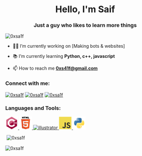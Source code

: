 <h1 align="center">Hello, I'm Saif</h1>
<h3 align="center">Just a guy who likes to learn more things</h3>

<p align="left"> <img src="https://komarev.com/ghpvc/?username=0xsa1f&label=Profile%20views&color=0e75b6&style=flat" alt="0xsa1f" /> </p>

- 👨‍💻 I’m currently working on [Making bots & websites]

- 📚 I’m currently learning **Python, c++, javascript**

- 📫 How to reach me **0xs41f@gmail.com**

<h3 align="left">Connect with me:</h3>
<p align="left">
<a href="https://twitter.com/0xsa1f" target="blank"><img align="center" src="https://raw.githubusercontent.com/rahuldkjain/github-profile-readme-generator/master/src/images/icons/Social/twitter.svg" alt="0xsa1f" height="30" width="40" /></a>
<a href="https://instagram.com/0xsa1f" target="blank"><img align="center" src="https://raw.githubusercontent.com/rahuldkjain/github-profile-readme-generator/master/src/images/icons/Social/instagram.svg" alt="0xsa1f" height="30" width="40" /></a>
<a href="https://youtube.com/channel/UC9DQi_fX6zsBK5o7dioVLnA" target="blank"><img align="center" src="https://raw.githubusercontent.com/rahuldkjain/github-profile-readme-generator/master/src/images/icons/Social/youtube.svg" alt="0xsa1f" height="30" width="40" /></a>
</p>

<h3 align="left">Languages and Tools:</h3>
<p align="left"> <a href="https://www.w3schools.com/cpp/" target="_blank" rel="noreferrer"> <img src="https://raw.githubusercontent.com/devicons/devicon/master/icons/cplusplus/cplusplus-original.svg" alt="cplusplus" width="40" height="40"/> </a> <a href="https://www.w3.org/html/" target="_blank" rel="noreferrer"> <img src="https://raw.githubusercontent.com/devicons/devicon/master/icons/html5/html5-original-wordmark.svg" alt="html5" width="40" height="40"/> </a> <a href="https://www.adobe.com/in/products/illustrator.html" target="_blank" rel="noreferrer"> <img src="https://www.vectorlogo.zone/logos/adobe_illustrator/adobe_illustrator-icon.svg" alt="illustrator" width="40" height="40"/> </a> <a href="https://developer.mozilla.org/en-US/docs/Web/JavaScript" target="_blank" rel="noreferrer"> <img src="https://raw.githubusercontent.com/devicons/devicon/master/icons/javascript/javascript-original.svg" alt="javascript" width="40" height="40"/> </a> <a href="https://www.python.org" target="_blank" rel="noreferrer"> <img src="https://raw.githubusercontent.com/devicons/devicon/master/icons/python/python-original.svg" alt="python" width="40" height="40"/> </a> </p>


<p> <img align="center" src="https://github-readme-stats.vercel.app/api?username=0xsa1f&show_icons=true&locale=en" alt="0xsa1f" /></p>

<p><img align="center" src="https://github-readme-streak-stats.herokuapp.com/?user=0xsa1f&" alt="0xsa1f" /></p>
